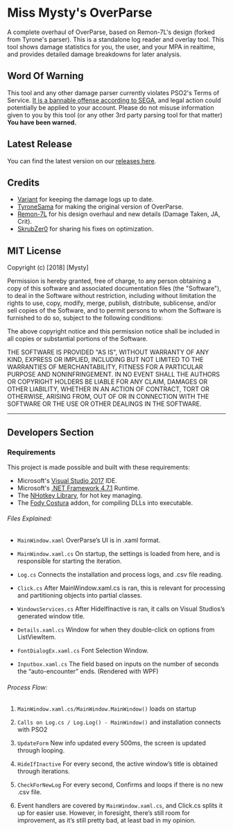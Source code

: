 # Miss Mysty's OverParse
A complete overhaul of OverParse, based on Remon-7L's design (forked from Tyrone's parser). 
This is a standalone log reader and overlay tool. This tool shows damage statistics for you, the user, and your MPA in realtime, and provides detailed damage breakdowns for later analysis.

## Word Of Warning
This tool and any other damage parser currently violates PSO2's Terms of Service. [It is a bannable offense according to SEGA](http://pso2.jp/players/news/9224/), and legal action could potentially be applied to your account. Please do not misuse information given to you by this tool (or any other 3rd party parsing tool for that matter) **You have been warned.**

## Latest Release
You can find the latest version on our [releases here](https://github.com/mysterious64/OverParse/releases).

## Credits
- [Variant](https://github.com/VariantXYZ/PSO2ACT) for keeping the damage logs up to date.
- [TyroneSama](https://github.com/TyroneSama/OverParse) for making the original version of OverParse.
- [Remon-7L](https://github.com/Remon-7L/OverParse) for his design overhaul and new details (Damage Taken, JA, Crit).
- [SkrubZer0](https://github.com/SkrubZer0/OverParse) for sharing his fixes on optimization.

## MIT License

Copyright (c) [2018] [Mysty]

Permission is hereby granted, free of charge, to any person obtaining a copy
of this software and associated documentation files (the "Software"), to deal
in the Software without restriction, including without limitation the rights
to use, copy, modify, merge, publish, distribute, sublicense, and/or sell
copies of the Software, and to permit persons to whom the Software is
furnished to do so, subject to the following conditions:

The above copyright notice and this permission notice shall be included in all
copies or substantial portions of the Software.

THE SOFTWARE IS PROVIDED "AS IS", WITHOUT WARRANTY OF ANY KIND, EXPRESS OR
IMPLIED, INCLUDING BUT NOT LIMITED TO THE WARRANTIES OF MERCHANTABILITY,
FITNESS FOR A PARTICULAR PURPOSE AND NONINFRINGEMENT. IN NO EVENT SHALL THE
AUTHORS OR COPYRIGHT HOLDERS BE LIABLE FOR ANY CLAIM, DAMAGES OR OTHER
LIABILITY, WHETHER IN AN ACTION OF CONTRACT, TORT OR OTHERWISE, ARISING FROM,
OUT OF OR IN CONNECTION WITH THE SOFTWARE OR THE USE OR OTHER DEALINGS IN THE
SOFTWARE.

---

## Developers Section
### Requirements
This project is made possible and built with these requirements: 
* Microsoft's [Visual Studio 2017](https://www.visualstudio.com/vs/whatsnew/) IDE.
* Microsoft's [.NET Framework 4.7.1](https://www.microsoft.com/net/download/dotnet-framework-runtime) Runtime.
* The [NHotkey Library](https://github.com/thomaslevesque/NHotkey), for hot key managing.
* The [Fody Costura](https://github.com/Fody/Costura) addon, for compiling DLLs into executable.

###### Files Explained:
* `MainWindow.xaml` OverParse’s UI is in .xaml format.

* `MainWindow.xaml.cs` On startup, the settings is loaded from here, and is responsible for starting the iteration.

* `Log.cs` Connects the installation and process logs, and .csv file reading.

* `Click.cs` After MainWindow.xaml.cs is ran, this is relevant for processing and partitioning objects into partial classes.

* `WindowsServices.cs` After HideIfInactive is ran, it calls on Visual Studios’s generated window title.

* `Details.xaml.cs` Window for when they double-click on options from ListViewItem.

* `FontDialogEx.xaml.cs` Font Selection Window.

* `Inputbox.xaml.cs` The field based on inputs on the number of seconds the “auto-encounter” ends. (Rendered with WPF)

###### Process Flow:
1. `MainWindow.xaml.cs/MainWindow.MainWindow()` loads on startup

2. `Calls on Log.cs / Log.Log() - MainWindow()` and installation connects with PSO2

3. `UpdateForm` New info updated every 500ms, the screen is updated through looping.

4. `HideIfInactive` For every second, the active window’s title is obtained through iterations.

5. `CheckForNewLog` For every second, Confirms and loops if there is no new .csv file.

6. Event handlers are covered by `MainWindow.xaml.cs`, and Click.cs splits it up for easier use. However, in foresight, there’s still room for improvement, as it’s still pretty bad, at least bad in my opinion.
 
